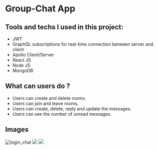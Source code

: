 # Group-Chat App

Tools and techs I used in this project:
----------------------------
* JWT
* GraphQL subscriptions for real-time connection between server and client
* Apollo Client/Server
* React JS
* Node JS
* MongoDB


What can users do ?
----------------------

* Users can create and delete rooms.
* Users can join and leave rooms.
* Users can create, delete, reply and update the messages.
* Users can see the number of unread messages.


Images
--------------
<img alt="login_chat" src="https://github.com/Cobatsu/Group-Chat-App/assets/56139934/37821faf-3a88-4810-a9de-888691d5e4d2">
<img src="https://user-images.githubusercontent.com/56139934/115691910-c4445d00-a35e-11eb-911a-47f1329e4e35.PNG"  > 
<img src="https://user-images.githubusercontent.com/56139934/115691969-d3c3a600-a35e-11eb-98e9-ca4441ec04d4.png" > 

